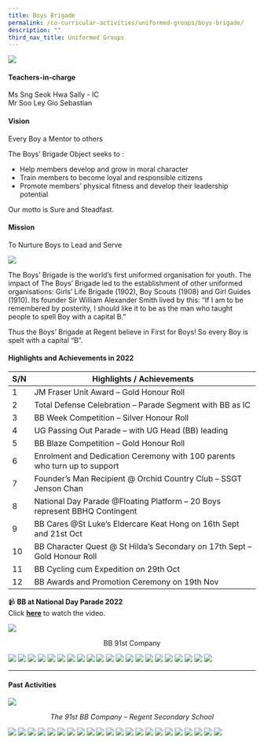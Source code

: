```yaml
---
title: Boys Brigade
permalink: /co-curricular-activities/uniformed-groups/boys-brigade/
description: ""
third_nav_title: Uniformed Groups
---
```

![](/images/CCA/Boys%20Brigade/BBBanner%20-%202023.jpg)

#### Teachers-in-charge  
Ms Sng Seok Hwa Sally - IC  
Mr Soo Ley Gio Sebastian 

#### Vision  
Every Boy a Mentor to others

The Boys’ Brigade Object seeks to :

*   Help members develop and grow in moral character
*   Train members to become loyal and responsible citizens
*   Promote members’ physical fitness and develop their leadership potential

Our motto is Sure and Steadfast.

#### Mission  
To Nurture Boys to Lead and Serve

![](/images/CCA/2022%20Boys%20Brigade%20Fun.jpg)

The Boys’ Brigade is the world’s first uniformed organisation for youth. The impact of The Boys’ Brigade led to the establishment of other uniformed organisations: Girls’ Life Brigade (1902), Boy Scouts (1908) and Girl Guides (1910). Its founder Sir William Alexander Smith lived by this: “If I am to be remembered by posterity, I should like it to be as the man who taught people to spell Boy with a capital B.”

Thus the Boys’ Brigade at Regent believe in First for Boys! So every Boy is spelt with a capital “B”.

#### Highlights and Achievements in 2022

| S/N | Highlights / Achievements |
| -------- | -------- |
| 1     | JM Fraser Unit Award – Gold Honour Roll |
| 2     | Total Defense Celebration – Parade Segment with BB as IC |
| 3     | BB Week Competition – Silver Honour Roll |
| 4     | UG Passing Out Parade – with UG Head (BB) leading |
| 5     | BB Blaze Competition – Gold Honour Roll |
| 6     | Enrolment and Dedication Ceremony with 100 parents who turn up to support |
| 7     | Founder’s Man Recipient @ Orchid Country Club – SSGT Jenson Chan |
| 8     | National Day Parade @Floating Platform – 20 Boys represent BBHQ Contingent |
| 9     | BB Cares&nbsp;@St Luke’s Eldercare Keat Hong on 16th Sept and 21st Oct |
| 10     | BB Character Quest&nbsp;@ St Hilda’s Secondary on 17th Sept – Gold Honour Roll |
| 11     | BB Cycling cum Expedition on 29th Oct |
| 12     | BB Awards and Promotion Ceremony on 19th Nov |

📹 **BB at National Day Parade 2022**  
Click [**here**](https://youtu.be/sTGLww9N8WE) to watch the video.


![](/images/CCA/Boys%20Brigade/BB%2091st%20Company.jpg)<center>BB 91st Company</center>

![](/images/CCA/Boys%20Brigade/BB-1.jpg)
![](/images/CCA/Boys%20Brigade/BB-2.jpg)
![](/images/CCA/Boys%20Brigade/BB-3.jpg)
![](/images/CCA/Boys%20Brigade/BB-4.jpg)
![](/images/CCA/Boys%20Brigade/BB-5.jpg)
![](/images/CCA/Boys%20Brigade/BB-6.jpg)
![](/images/CCA/Boys%20Brigade/BB-7.jpg)
![](/images/CCA/Boys%20Brigade/BB-8.jpg)
![](/images/CCA/Boys%20Brigade/BB-9.jpg)
![](/images/CCA/Boys%20Brigade/BB-10.jpg)
![](/images/CCA/Boys%20Brigade/BB-11.jpg)
![](/images/CCA/Boys%20Brigade/BB-12.jpg)
![](/images/CCA/Boys%20Brigade/BB-13.jpg)
![](/images/CCA/Boys%20Brigade/BB-14.jpg)
![](/images/CCA/Boys%20Brigade/BB-15.jpg)
![](/images/CCA/Boys%20Brigade/BB-16.jpg)
![](/images/CCA/Boys%20Brigade/BB-17.jpg)
![](/images/CCA/Boys%20Brigade/BB-18.jpg)
![](/images/CCA/Boys%20Brigade/BB-19.jpg)
![](/images/CCA/Boys%20Brigade/BB-20.jpg)
![](/images/CCA/Boys%20Brigade/BB-21.jpg)

---

#### **Past Activities**

![](/images/CCA/Boys%20Brigade/The-91st-BB-Company-1350x899.jpg)
<center><i>The 91st BB Company – Regent Secondary School</i></center>

![](/images/CCA/Boys%20Brigade/bb%201%20past.jpg)
![](/images/CCA/Boys%20Brigade/bb%202%20past.jpg)
![](/images/CCA/Boys%20Brigade/bb%203%20past.jpg)
![](/images/CCA/Boys%20Brigade/bb%204%20past.jpg)
![](/images/CCA/Boys%20Brigade/bb%205%20past.jpg)
![](/images/CCA/Boys%20Brigade/bb%206%20past.jpg)
![](/images/CCA/Boys%20Brigade/bb%207%20past.jpg)
![](/images/CCA/Boys%20Brigade/bb%208%20past.jpg)
![](/images/CCA/Boys%20Brigade/bb%209%20past.jpg)
![](/images/CCA/Boys%20Brigade/bb%209%20past.jpg)
![](/images/CCA/Boys%20Brigade/bb%2010%20past.jpg)
![](/images/CCA/Boys%20Brigade/bb%2011%20past.jpg)
![](/images/CCA/Boys%20Brigade/bb%2012%20past.jpg)
![](/images/CCA/Boys%20Brigade/bb%2013%20past.jpg)
![](/images/CCA/Boys%20Brigade/bb%2014%20past.jpg)
![](/images/CCA/Boys%20Brigade/bb%2015%20past.jpg)
![](/images/CCA/Boys%20Brigade/bb%2016%20past.jpg)
![](/images/CCA/Boys%20Brigade/bb%2017%20past.jpg)
![](/images/CCA/Boys%20Brigade/bb%2018%20past.jpg)
![](/images/CCA/Boys%20Brigade/bb%2019%20past.jpg)
![](/images/CCA/Boys%20Brigade/bb%2020%20past.jpg)
![](/images/CCA/Boys%20Brigade/bb%2021%20past.jpg)